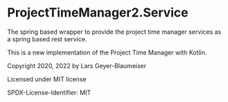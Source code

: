 # ProjectTimeManager2.Service
The spring based wrapper to provide the project time manager services as a spring based rest service.

This is a new implementation of the Project Time Manager with Kotlin.

Copyright 2020, 2022 by Lars Geyer-Blaumeiser

Licensed under MIT license

SPDX-License-Identifier: MIT
